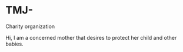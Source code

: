 # TMJ-
Charity organization

Hi, I am a concerned mother that desires to protect her child and other babies.
